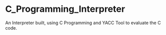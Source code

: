 # C_Programming_Interpreter

An Interpreter built, using C Programming and YACC Tool to
evaluate the C code.
